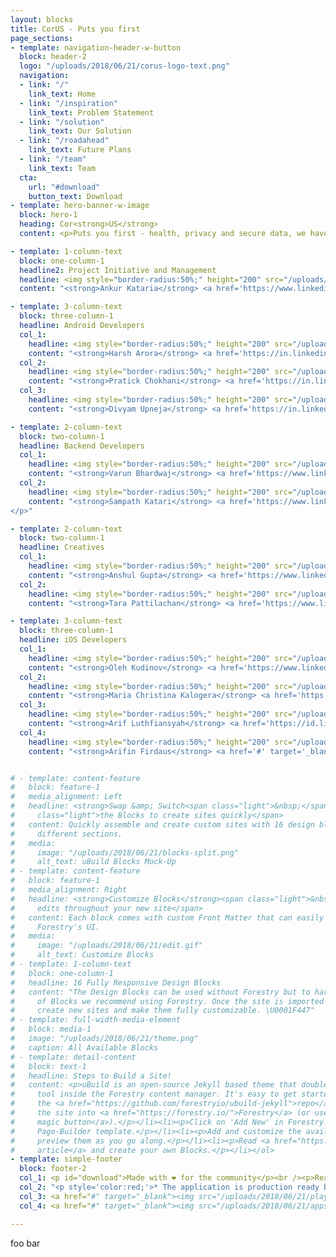 ```yaml
---
layout: blocks
title: CorUS - Puts you first
page_sections:
- template: navigation-header-w-button
  block: header-2
  logo: "/uploads/2018/06/21/corus-logo-text.png"
  navigation:
  - link: "/"
    link_text: Home
  - link: "/inspiration"
    link_text: Problem Statement
  - link: "/solution"
    link_text: Our Solution
  - link: "/roadahead"
    link_text: Future Plans
  - link: "/team"
    link_text: Team
  cta:
    url: "#download"
    button_text: Download
- template: hero-banner-w-image
  block: hero-1
  heading: Cor<strong>US</strong>
  content: <p>Puts you first - health, privacy and secure data, we have it all. We'll keep you informed and safeguarded in the case of COVID-19 positive contact. Let's be certain of the uncertainties together.</p>

- template: 1-column-text
  block: one-column-1
  headline2: Project Initiative and Management
  headline: <img style="border-radius:50%;" height="200" src="/uploads/team/ankurkataria.jpg" />
  content: "<strong>Ankur Kataria</strong> <a href='https://www.linkedin.com/in/ankur-k-62b6a920/' target='_blank'><img height='16' src='/uploads/team/linkedin.svg' /></a><br /><br /><p>Software Engineer - Netapp</p>"

- template: 3-column-text
  block: three-column-1
  headline: Android Developers
  col_1:
    headline: <img style="border-radius:50%;" height="200" src="/uploads/team/harsharora.jpg" />
    content: "<strong>Harsh Arora</strong> <a href='https://in.linkedin.com/in/aroraharsh' target='_blank'><img height='16' src='/uploads/team/linkedin.svg' /></a><br /><br /><p>Software Engineer - Swiggy</p>"
  col_2:
    headline: <img style="border-radius:50%;" height="200" src="/uploads/team/pratickchokhani.jpg" />
    content: "<strong>Pratick Chokhani</strong> <a href='https://in.linkedin.com/in/pratick' target='_blank'><img height='16' src='/uploads/team/linkedin.svg' /></a><br /><br /><p>Software Engineer - Google</p>"
  col_3:
    headline: <img style="border-radius:50%;" height="200" src="/uploads/team/divyamupneja.jpg" />
    content: "<strong>Divyam Upneja</strong> <a href='https://in.linkedin.com/in/divyam1' target='_blank'><img height='16' src='/uploads/team/linkedin.svg' /></a><br /><br /><p>Software Engineer - BlackNGreen</p>"

- template: 2-column-text
  block: two-column-1
  headline: Backend Developers
  col_1:
    headline: <img style="border-radius:50%;" height="200" src="/uploads/team/varunbhardwaj.jpg" />
    content: "<strong>Varun Bhardwaj</strong> <a href='https://www.linkedin.com/in/varun-bh' target='_blank'><img height='16' src='/uploads/team/linkedin.svg' /></a><br /><br /><p>Software Development Engineer - Amazon</p>"
  col_2:
    headline: <img style="border-radius:50%;" height="200" src="/uploads/team/sampathkatari.jpg" />
    content: "<strong>Sampath Katari</strong> <a href='https://www.linkedin.com/in/sampath-katari-b1a85839' target='_blank'><img height='16' src='/uploads/team/linkedin.svg' /></a><br /><br /><p>Software Engineer - AIOB Technosoft Private Limited
</p>"

- template: 2-column-text
  block: two-column-1
  headline: Creatives
  col_1:
    headline: <img style="border-radius:50%;" height="200" src="/uploads/team/anshulgupta.jpg" />
    content: "<strong>Anshul Gupta</strong> <a href='https://www.linkedin.com/in/anshulgupta0803' target='_blank'><img height='16' src='/uploads/team/linkedin.svg' /></a><br /><br /><p>Senior Software Engineer - Samsung Research</p>"
  col_2:
    headline: <img style="border-radius:50%;" height="200" src="/uploads/team/tarapattilachan.png" />
    content: "<strong>Tara Pattilachan</strong> <a href='https://www.linkedin.com/in/tarapattilachan' target='_blank'><img height='16' src='/uploads/team/linkedin.svg' /></a><br /><br /><p>Research Student - UCF Center of Research for Computer Vision</p>"

- template: 3-column-text
  block: three-column-1
  headline: iOS Developers
  col_1:
    headline: <img style="border-radius:50%;" height="200" src="/uploads/team/olehkudinov.png" />
    content: "<strong>Oleh Kudinov</strong> <a href='https://www.linkedin.com/in/oleh-kudinov-11840a5b' target='_blank'><img height='16' src='/uploads/team/linkedin.svg' /></a><br /><br /><p>Senior iOS Software Engineer - Revolut</p>"
  col_2:
    headline: <img style="border-radius:50%;" height="200" src="/uploads/team/mariachristinakalogera.jpg" />
    content: "<strong>Maria Christina Kalogera</strong> <a href='https://www.linkedin.com/in/maria-christina-kalogera-462092142/' target='_blank'><img height='16' src='/uploads/team/linkedin.svg' /></a><br /><br /><p>Student - Cornell University</p>"
  col_3:
    headline: <img style="border-radius:50%;" height="200" src="/uploads/team/arifluthfiansyah.jpg" />
    content: "<strong>Arif Luthfiansyah</strong> <a href='https://id.linkedin.com/in/arif-luthfiansyah-3b4311139' target='_blank'><img height='16' src='/uploads/team/linkedin.svg' /></a><br /><br /><p></p>"
  col_4:
    headline: <img style="border-radius:50%;" height="200" src="/uploads/team/arifinfirdaus.jpg" />
    content: "<strong>Arifin Firdaus</strong> <a href='#' target='_blank'><img height='16' src='/uploads/team/linkedin.svg' /></a><br /><br /><p></p>"


# - template: content-feature
#   block: feature-1
#   media_alignment: Left
#   headline: <strong>Swap &amp; Switch<span class="light">&nbsp;</span></strong><span
#     class="light">the Blocks to create sites quickly</span>
#   content: Quickly assemble and create custom sites with 16 design blocks for seven
#     different sections.
#   media:
#     image: "/uploads/2018/06/21/blocks-split.png"
#     alt_text: uBuild Blocks Mock-Up
# - template: content-feature
#   block: feature-1
#   media_alignment: Right
#   headline: <strong>Customize Blocks</strong><span class="light">&nbsp;to make quick
#     edits throughout your new site</span>
#   content: Each block comes with custom Front Matter that can easily be edited in
#     Forestry's UI.
#   media:
#     image: "/uploads/2018/06/21/edit.gif"
#     alt_text: Customize Blocks
# - template: 1-column-text
#   block: one-column-1
#   headline: 16 Fully Responsive Design Blocks
#   content: "The Design Blocks can be used without Forestry but to harness the power
#     of Blocks we recommend using Forestry. Once the site is imported you can immediately
#     create new sites and make them fully customizable. \U0001F447"
# - template: full-width-media-element
#   block: media-1
#   image: "/uploads/2018/06/21/theme.png"
#   caption: All Available Blocks
# - template: detail-content
#   block: text-1
#   headline: Steps to Build a Site!
#   content: <p>uBuild is an open-source Jekyll based theme that doubles as a builder
#     tool inside the Forestry content manager. It's easy to get started!</p><ol><li><p>Fork
#     the <a href="https://github.com/forestryio/ubuild-jekyll">repo</a> and import
#     the site into <a href="https://forestry.io/">Forestry</a> (or use <a href="https://forestry.io/blog/ubuild-a-new-theme-for-static-sites-using-blocks#even-quicker-start">our
#     magic button</a>).</p></li><li><p>Click on 'Add New' in Forestry and select the
#     Page-Builder template.</p></li><li><p>Add and customize the available Blocks and
#     preview them as you go along.</p></li><li><p>Read <a href="https://forestry.io/blog/ubuild-a-new-theme-for-static-sites-using-blocks/">our
#     article</a> and create your own Blocks.</p></li></ol>
- template: simple-footer
  block: footer-2
  col_1: <p id="download">Made with ❤︎ for the community</p><br /><p>Reach us at <a href='mailto:ankur57k@gmail.com'>ankur57k@gmail.com</a></p>
  col_2: "<p style='color:red;'>* The application is production ready but it can't go live without a tie up with regulatory body</p>"
  col_3: <a href="#" target="_blank"><img src="/uploads/2018/06/21/playstore.png" width="400" height="auto" alt="Play Store"></a>
  col_4: <a href="#" target="_blank"><img src="/uploads/2018/06/21/appstore.png" width="400" height="auto" alt="App Store"></a>

---
```

foo bar
